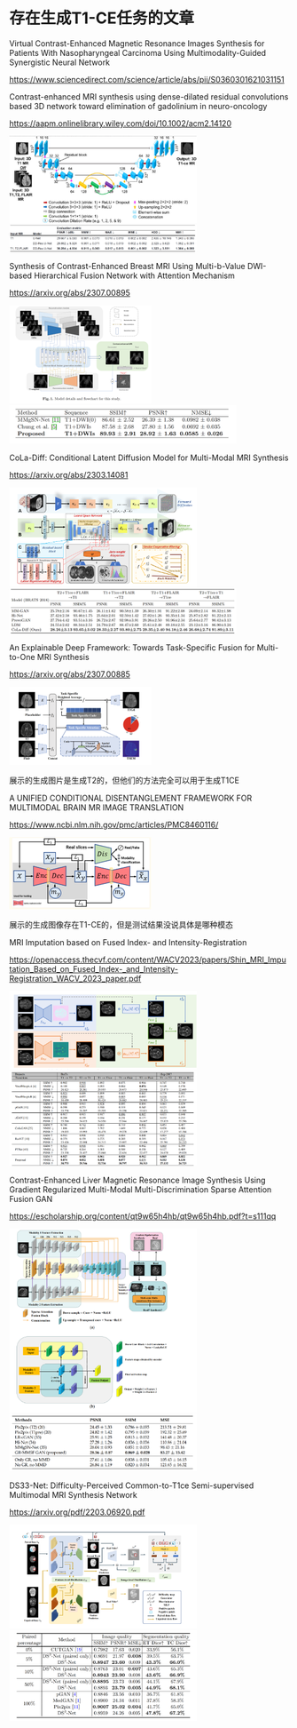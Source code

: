 # 存在生成T1-CE任务的文章

Virtual Contrast-Enhanced Magnetic Resonance Images Synthesis for Patients With Nasopharyngeal Carcinoma Using Multimodality-Guided Synergistic Neural Network

https://www.sciencedirect.com/science/article/abs/pii/S0360301621031151



Contrast-enhanced MRI synthesis using dense-dilated residual convolutions based 3D network toward elimination of gadolinium in neuro-oncology

https://aapm.onlinelibrary.wiley.com/doi/10.1002/acm2.14120

<img src=".\image\MRI、CT模态迁移调研\image-20230918110820189.png" alt="image-20230918110820189" style="zoom:33%;" />

<img src="./image/%E5%AD%98%E5%9C%A8%E7%94%9F%E6%88%90T1-CE%E4%BB%BB%E5%8A%A1%E7%9A%84%E6%96%87%E7%AB%A0/image-20231018212622179.png" alt="image-20231018212622179" style="zoom: 33%;" />



Synthesis of Contrast-Enhanced Breast MRI Using Multi-b-Value DWI-based Hierarchical Fusion Network with Attention Mechanism

https://arxiv.org/abs/2307.00895

<img src="./image/MRI%E3%80%81CT%E6%A8%A1%E6%80%81%E8%BF%81%E7%A7%BB%E8%B0%83%E7%A0%94/image-20231011120740507.png" alt="image-20231011120740507" style="zoom: 25%;" />

<img src="./image/%E5%AD%98%E5%9C%A8%E7%94%9F%E6%88%90T1-CE%E4%BB%BB%E5%8A%A1%E7%9A%84%E6%96%87%E7%AB%A0/image-20231018213614551.png" alt="image-20231018213614551" style="zoom: 40%;" />



CoLa-Diff: Conditional Latent Diffusion Model for Multi-Modal MRI Synthesis

https://arxiv.org/abs/2303.14081

<img src="./image/MRI%E3%80%81CT%E6%A8%A1%E6%80%81%E8%BF%81%E7%A7%BB%E8%B0%83%E7%A0%94/image-20231011123122917.png" alt="image-20231011123122917" style="zoom:33%;" />

<img src="./image/%E5%AD%98%E5%9C%A8%E7%94%9F%E6%88%90T1-CE%E4%BB%BB%E5%8A%A1%E7%9A%84%E6%96%87%E7%AB%A0/image-20231018215415901.png" alt="image-20231018215415901" style="zoom: 40%;" />



An Explainable Deep Framework: Towards Task-Specific Fusion for Multi-to-One MRI Synthesis

https://arxiv.org/abs/2307.00885

<img src="./image/MRI%E3%80%81CT%E6%A8%A1%E6%80%81%E8%BF%81%E7%A7%BB%E8%B0%83%E7%A0%94/image-20231011125027667.png" alt="image-20231011125027667" style="zoom:25%;" />

展示的生成图片是生成T2的，但他们的方法完全可以用于生成T1CE



A UNIFIED CONDITIONAL DISENTANGLEMENT FRAMEWORK FOR MULTIMODAL BRAIN MR IMAGE TRANSLATION

https://www.ncbi.nlm.nih.gov/pmc/articles/PMC8460116/

<img src="./image/%E5%AD%98%E5%9C%A8%E7%94%9F%E6%88%90T1-CE%E4%BB%BB%E5%8A%A1%E7%9A%84%E6%96%87%E7%AB%A0/image-20231018220610077.png" alt="image-20231018220610077" style="zoom: 25%;" />

展示的生成图像存在T1-CE的，但是测试结果没说具体是哪种模态



MRI Imputation based on Fused Index- and Intensity-Registration

https://openaccess.thecvf.com/content/WACV2023/papers/Shin_MRI_Imputation_Based_on_Fused_Index-_and_Intensity-Registration_WACV_2023_paper.pdf

<img src="./image/%E5%AD%98%E5%9C%A8%E7%94%9F%E6%88%90T1-CE%E4%BB%BB%E5%8A%A1%E7%9A%84%E6%96%87%E7%AB%A0/image-20231018222425259.png" alt="image-20231018222425259" style="zoom:33%;" />

<img src="./image/%E5%AD%98%E5%9C%A8%E7%94%9F%E6%88%90T1-CE%E4%BB%BB%E5%8A%A1%E7%9A%84%E6%96%87%E7%AB%A0/image-20231018222442811.png" alt="image-20231018222442811" style="zoom: 33%;" />



Contrast-Enhanced Liver Magnetic Resonance Image Synthesis Using Gradient Regularized Multi-Modal Multi-Discrimination Sparse Attention Fusion GAN

https://escholarship.org/content/qt9w65h4hb/qt9w65h4hb.pdf?t=s111qq

<img src="./image/%E5%AD%98%E5%9C%A8%E7%94%9F%E6%88%90T1-CE%E4%BB%BB%E5%8A%A1%E7%9A%84%E6%96%87%E7%AB%A0/image-20231018222703446.png" alt="image-20231018222703446" style="zoom: 33%;" />

<img src="./image/%E5%AD%98%E5%9C%A8%E7%94%9F%E6%88%90T1-CE%E4%BB%BB%E5%8A%A1%E7%9A%84%E6%96%87%E7%AB%A0/image-20231018222629861.png" alt="image-20231018222629861" style="zoom:33%;" />



DS33-Net: Difficulty-Perceived Common-to-T1ce Semi-supervised Multimodal MRI Synthesis Network

https://arxiv.org/pdf/2203.06920.pdf

<img src="./image/%E5%AD%98%E5%9C%A8%E7%94%9F%E6%88%90T1-CE%E4%BB%BB%E5%8A%A1%E7%9A%84%E6%96%87%E7%AB%A0/image-20231018223511158.png" alt="image-20231018223511158" style="zoom:33%;" />

<img src="./image/%E5%AD%98%E5%9C%A8%E7%94%9F%E6%88%90T1-CE%E4%BB%BB%E5%8A%A1%E7%9A%84%E6%96%87%E7%AB%A0/image-20231018223553984.png" alt="image-20231018223553984" style="zoom:33%;" />